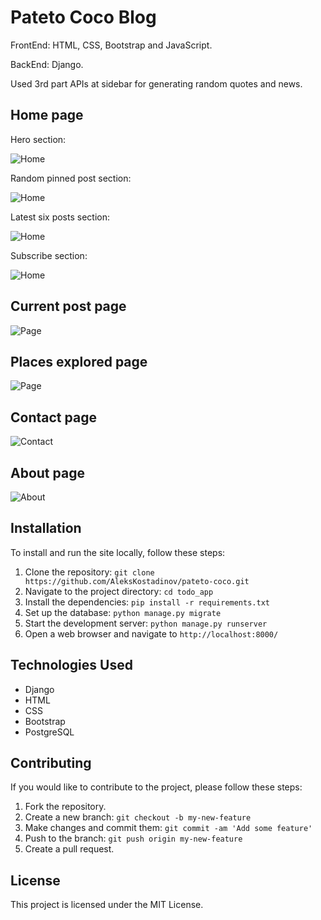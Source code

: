 Pateto Coco Blog
=========
FrontEnd: HTML, CSS, Bootstrap and JavaScript.

BackEnd: Django.

Used 3rd part APIs at sidebar for generating random quotes and news. 

Home page 
------------

Hero section:

![Home](https://aleks-kostadinov.s3.eu-central-1.amazonaws.com/images/50perc.png)


Random pinned post section:

![Home](https://aleks-kostadinov.s3.eu-central-1.amazonaws.com/images/home-pinned-post.png)


Latest six posts section:

![Home](https://aleks-kostadinov.s3.eu-central-1.amazonaws.com/images/home-latest-posts.png)


Subscribe section:

![Home](https://aleks-kostadinov.s3.eu-central-1.amazonaws.com/images/home-notify-end.png)


Current post page
------------

![Page](https://aleks-kostadinov.s3.eu-central-1.amazonaws.com/images/post-comment.png)

Places explored page
------------

![Page](https://aleks-kostadinov.s3.eu-central-1.amazonaws.com/images/places-explored(1).png)


Contact page
------------

![Contact](https://aleks-kostadinov.s3.eu-central-1.amazonaws.com/images/contact.png)


About page
------------

![About](https://aleks-kostadinov.s3.eu-central-1.amazonaws.com/images/about.png)

Installation
------------

To install and run the site locally, follow these steps:

1.  Clone the repository: `git clone https://github.com/AleksKostadinov/pateto-coco.git`
2.  Navigate to the project directory: `cd todo_app`
3.  Install the dependencies: `pip install -r requirements.txt`
4.  Set up the database: `python manage.py migrate`
5.  Start the development server: `python manage.py runserver`
6.  Open a web browser and navigate to `http://localhost:8000/`

Technologies Used
-----------------

-   Django
-   HTML
-   CSS
-   Bootstrap
-   PostgreSQL

Contributing
------------

If you would like to contribute to the project, please follow these steps:

1.  Fork the repository.
2.  Create a new branch: `git checkout -b my-new-feature`
3.  Make changes and commit them: `git commit -am 'Add some feature'`
4.  Push to the branch: `git push origin my-new-feature`
5.  Create a pull request.

License
-------

This project is licensed under the MIT License.
